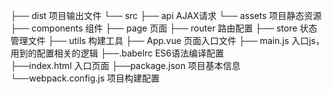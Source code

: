 ├── dist  项目输出文件
└── src
    ├── api  AJAX请求
    └── assets  项目静态资源
    ├── components  组件
    ├── page 页面
    ├── router 路由配置
    ├── store  状态管理文件
    ├── utils  构建工具
    ├── App.vue 页面入口文件
    ├── main.js 入口js，用到的配置相关的逻辑
├──.babelrc ES6语法编译配置  
├──index.html 入口页面
├──package.json 项目基本信息
└──webpack.config.js 项目构建配置